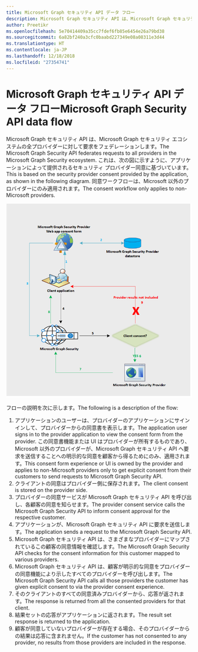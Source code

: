 ```yaml
---
title: Microsoft Graph セキュリティ API データ フロー
description: Microsoft Graph セキュリティ API は、Microsoft Graph セキュリティ エコシステムの全プロバイダーに対して要求をフェデレーションします。 これは、次の図に示すように、アプリケーションによって提供されるセキュリティ プロバイダー同意に基づいています。 同意ワークフローは、Microsoft 以外のプロバイダーにのみ適用されます。
author: Preetikr
ms.openlocfilehash: 5e70414409a35cc7fdef6fb85e6454e26a79bd38
ms.sourcegitcommit: 6a82bf240a3cfc0baabd227349e08a08311e3d44
ms.translationtype: HT
ms.contentlocale: ja-JP
ms.lasthandoff: 12/18/2018
ms.locfileid: "27354741"
---
```

# <a name="microsoft-graph-security-api-data-flow"></a><span data-ttu-id="7a8e7-105">Microsoft Graph セキュリティ API データ フロー</span><span class="sxs-lookup"><span data-stu-id="7a8e7-105">Microsoft Graph Security API data flow</span></span>

<span data-ttu-id="7a8e7-106">Microsoft Graph セキュリティ API は、Microsoft Graph セキュリティ エコシステムの全プロバイダーに対して要求をフェデレーションします。</span><span class="sxs-lookup"><span data-stu-id="7a8e7-106">The Microsoft Graph Security API federates requests to all providers in the Microsoft Graph Security ecosystem.</span></span> <span data-ttu-id="7a8e7-107">これは、次の図に示すように、アプリケーションによって提供されるセキュリティ プロバイダー同意に基づいています。</span><span class="sxs-lookup"><span data-stu-id="7a8e7-107">This is based on the security provider consent provided by the application, as shown in the following diagram.</span></span> <span data-ttu-id="7a8e7-108">同意ワークフローは、Microsoft 以外のプロバイダーにのみ適用されます。</span><span class="sxs-lookup"><span data-stu-id="7a8e7-108">The consent workflow only applies to non-Microsoft providers.</span></span>

![security_dataflow_1.png](./images/security-dataflow-1.png)

<span data-ttu-id="7a8e7-110">フローの説明を次に示します。</span><span class="sxs-lookup"><span data-stu-id="7a8e7-110">The following is a description of the flow:</span></span>

1. <span data-ttu-id="7a8e7-111">アプリケーションのユーザーは、プロバイダーのアプリケーションにサインインして、プロバイダーからの同意書を表示します。</span><span class="sxs-lookup"><span data-stu-id="7a8e7-111">The application user signs in to the provider application to view the consent form from the provider.</span></span> <span data-ttu-id="7a8e7-112">この同意書機能または UI はプロバイダーが所有するものであり、Microsoft 以外のプロバイダーが、Microsoft Graph セキュリティ API へ要求を送信することへの明示的な同意を顧客から得るためにのみ、適用されます。</span><span class="sxs-lookup"><span data-stu-id="7a8e7-112">This consent form experience or UI is owned by the provider and applies to non-Microsoft providers only to get explicit consent from their customers to send requests to Microsoft Graph Security API.</span></span>
2. <span data-ttu-id="7a8e7-113">クライアントの同意はプロバイダー側に保存されます。</span><span class="sxs-lookup"><span data-stu-id="7a8e7-113">The client consent is stored on the provider side.</span></span>
3. <span data-ttu-id="7a8e7-114">プロバイダーの同意サービスが Microsoft Graph セキュリティ API を呼び出し、各顧客の同意を知らせます。</span><span class="sxs-lookup"><span data-stu-id="7a8e7-114">The provider consent service calls the Microsoft Graph Security API to inform consent approval for the respective customer.</span></span>
4. <span data-ttu-id="7a8e7-115">アプリケーションが、Microsoft Graph セキュリティ API に要求を送信します。</span><span class="sxs-lookup"><span data-stu-id="7a8e7-115">The application sends a request to the Microsoft Graph Security API.</span></span>
5. <span data-ttu-id="7a8e7-116">Microsoft Graph セキュリティ API は、さまざまなプロバイダーにマップされているこの顧客の同意情報を確認します。</span><span class="sxs-lookup"><span data-stu-id="7a8e7-116">The Microsoft Graph Security API checks for the consent information for this customer mapped to various providers.</span></span>
6. <span data-ttu-id="7a8e7-117">Microsoft Graph セキュリティ API は、顧客が明示的な同意をプロバイダーの同意機能により示したすべてのプロバイダーを呼び出します。</span><span class="sxs-lookup"><span data-stu-id="7a8e7-117">The Microsoft Graph Security API calls all those providers the customer has given explicit consent to via the provider consent experience.</span></span>
7. <span data-ttu-id="7a8e7-118">そのクライアントのすべての同意済みプロバイダーから、応答が返されます。</span><span class="sxs-lookup"><span data-stu-id="7a8e7-118">The response is returned from all the consented providers for that client.</span></span>
8. <span data-ttu-id="7a8e7-119">結果セットの応答がアプリケーションに返されます。</span><span class="sxs-lookup"><span data-stu-id="7a8e7-119">The result set response is returned to the application.</span></span>
9. <span data-ttu-id="7a8e7-120">顧客が同意していないプロバイダーが存在する場合、そのプロバイダーからの結果は応答に含まれません。</span><span class="sxs-lookup"><span data-stu-id="7a8e7-120">If the customer has not consented to any provider, no results from those providers are included in the response.</span></span>
